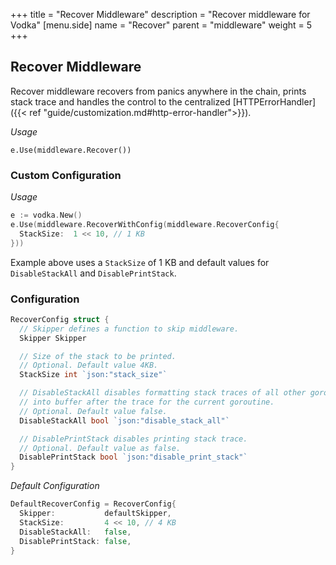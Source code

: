 +++
title = "Recover Middleware"
description = "Recover middleware for Vodka"
[menu.side]
  name = "Recover"
  parent = "middleware"
  weight = 5
+++

## Recover Middleware

Recover middleware recovers from panics anywhere in the chain, prints stack trace
and handles the control to the centralized
[HTTPErrorHandler]({{< ref "guide/customization.md#http-error-handler">}}).

*Usage*

`e.Use(middleware.Recover())`

### Custom Configuration

*Usage*

```go
e := vodka.New()
e.Use(middleware.RecoverWithConfig(middleware.RecoverConfig{
  StackSize:  1 << 10, // 1 KB
}))
```

Example above uses a `StackSize` of 1 KB and default values for `DisableStackAll`
and `DisablePrintStack`.

### Configuration

```go
RecoverConfig struct {
  // Skipper defines a function to skip middleware.
  Skipper Skipper

  // Size of the stack to be printed.
  // Optional. Default value 4KB.
  StackSize int `json:"stack_size"`

  // DisableStackAll disables formatting stack traces of all other goroutines
  // into buffer after the trace for the current goroutine.
  // Optional. Default value false.
  DisableStackAll bool `json:"disable_stack_all"`

  // DisablePrintStack disables printing stack trace.
  // Optional. Default value as false.
  DisablePrintStack bool `json:"disable_print_stack"`
}
```

*Default Configuration*

```go
DefaultRecoverConfig = RecoverConfig{
  Skipper:           defaultSkipper,
  StackSize:         4 << 10, // 4 KB
  DisableStackAll:   false,
  DisablePrintStack: false,
}
```
